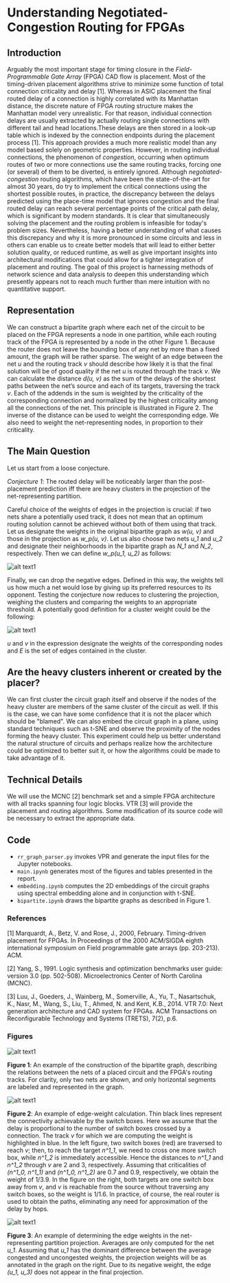# Understanding Negotiated-Congestion Routing for FPGAs

## Introduction
Arguably the most important stage for timing closure in the *Field-Programmable Gate Array* (FPGA) CAD flow is placement. Most of the timing-driven placement algorithms strive to minimize some function of total connection criticality and delay [1]. Whereas in ASIC placement the final routed delay of a connection is highly correlated with its Manhattan distance, the discrete nature of FPGA routing structure makes the Manhattan model very unrealistic. For that reason, individual connection delays are usually extracted by actually routing single connections with different tail and head locations.These delays are then stored in a look-up table which is indexed by the connection endpoints during the placement process [1]. This approach provides a much more realistic model than any model based solely on geometric properties. However, in routing individual connections, the phenomenon of *congestion*, occurring when optimum routes of two or more connections use the same routing tracks, forcing one (or several) of them to be diverted, is entirely ignored. Although *negotiated-congestion* routing algorithms, which have been the state-of-the-art for almost 30 years, do try to implement the critical connections using the shortest possible routes, in practice, the discrepancy between the delays predicted using the place-time model that ignores congestion and the final routed delay can reach several percentage points of the critical path delay, which is significant by modern standards. It is clear that simultaneously solving the placement and the routing problem is infeasible for today's problem sizes. Nevertheless, having a better understanding of what causes this discrepancy and why it is more pronounced in some circuits and less in others can enable us to create better models that will lead to either better solution quality, or reduced runtime, as well as give important insights into architectural modifications that could allow for a tighter integration of placement and routing. The goal of this project is harnessing methods of network science and data analysis to deepen this understanding which presently appears not to reach much further than mere intuition with no quantitative support.



## Representation
We can construct a bipartite graph where each net of the circuit to be placed on the FPGA represents a node in one partition, while each routing track of the FPGA is represented by a node in the other Figure 1. Because the router does not leave the bounding box of any net by more than a fixed amount, the graph will be rather sparse. The weight of an edge between the net *u* and the routing track *v* should describe how likely it is that the final solution will be of good quality if the net *u* is routed through the track *v*. We can calculate the distance *d(u, v)* as the sum of the delays of the shortest paths between the net’s source and each of its targets, traversing the track *v*. Each of the addends in the sum is weighted by the criticality of the corresponding connection and normalized by the highest criticality among all the connections of the net. This principle is illustrated in Figure 2. The inverse of the distance can be used to weight the corresponding edge. We also need to weight the net-representing nodes, in proportion to their criticality.



## The Main Question
Let us start from a loose conjecture.

 *Conjecture 1*: The routed delay will be noticeably larger than the post-placement  prediction iff there are heavy clusters in the projection of the net-representing partition.

Careful choice of the weights of edges in the projection is crucial: if two nets share a potentially used track, it does not mean that an optimum routing solution cannot be achieved without both of them using that track. Let us designate the weights in the original bipartite graph as *w(u, v)* and those in the projection as *w_p(u, v)*. Let us also choose two nets *u_1* and *u_2* and designate their neighborhoods in the bipartite graph as *N_1* and *N_2*, respectively. Then we can define *w_p(u_1, u_2)* as follows:

![alt text1][eq123]

[eq123]: Figures/eq123.png "Title Text"


Finally, we can drop the negative edges. Defined in this way, the
weights tell us how much a net would lose by giving up its preferred
resources to its opponent. Testing the conjecture now reduces to
clustering the projection, weighing the clusters and comparing the
weights to an appropriate threshold. A potentially good definition for a
cluster weight could be the following:

![alt text1][eq4]

[eq4]: Figures/eq4.png "Title Text"

*u* and *v* in the expression designate the weights of the corresponding nodes and *E* is the set of edges contained in the cluster.

## Are the heavy clusters inherent or created by the placer?
We can first cluster the circuit graph itself and observe if the nodes of the heavy cluster are members of the same cluster of the circuit as well. If this is the case, we can have some confidence that it is not the placer which should be "blamed". We can also embed the circuit graph in a plane, using standard techniques such as t-SNE and observe the proximity of the nodes forming the heavy cluster. This experiment could help us better understand the natural structure of circuits and perhaps realize how the architecture could be optimized to better suit it, or how the algorithms could be made to take advantage of it.

## Technical Details
We will use the MCNC [2] benchmark set and a simple FPGA architecture with all tracks spanning four logic blocks. VTR [3] will provide the placement and routing algorithms. Some modification of its source code will be necessary to extract the appropriate data.

## Code
- `rr_graph_parser.py` invokes VPR and generate the input files for the Jupyter notebooks.
- `main.ipynb` generates most of the figures and tables presented in the report.
- `embedding.ipynb` computes the 2D embeddings of the circuit graphs using spectral embedding alone and in conjunction with t-SNE.
- `bipartite.ipynb` draws the bipartite graphs as described in Figure 1.

### References

[1] Marquardt, A., Betz, V. and Rose, J., 2000, February. Timing-driven placement for FPGAs. In Proceedings of the 2000 ACM/SIGDA eighth international symposium on Field programmable gate arrays (pp. 203-213). ACM.

[2] Yang, S., 1991. Logic synthesis and optimization benchmarks user guide: version 3.0 (pp. 502-508). Microelectronics Center of North Carolina (MCNC).

[3] Luu, J., Goeders, J., Wainberg, M., Somerville, A., Yu, T., Nasartschuk, K., Nasr, M., Wang, S., Liu, T., Ahmed, N. and Kent, K.B., 2014. VTR 7.0: Next generation architecture and CAD system for FPGAs. ACM Transactions on Reconfigurable Technology and Systems (TRETS), 7(2), p.6.

### Figures

![alt text1][graph_construction]

[graph_construction]: Figures/graph_construction.png "Title Text"
**Figure 1**: An example of the construction of the bipartite graph, describing the relations between the nets of a placed circuit and the FPGA's routing tracks. For clarity, only two nets are shown, and only horizontal segments are labeled and represented in the graph.

![alt text1][bipartite_weighting]

[bipartite_weighting]: Figures/bipartite_weighting.png "Title Text"
**Figure 2**: An example of edge-weight calculation. Thin black lines represent the connectivity achievable by the switch boxes. Here we assume that the delay is proportional to the number of switch boxes crossed by a connection. The track *v* for which we are computing the weight is highlighted in blue. In the left figure, two switch boxes (red) are traversed to reach *v*; then, to reach the target *n^1_1*, we need to cross one more switch box, while *n^1_2* is immediately accessible. Hence the distances to *n^1_1* and *n^1_2* through *v* are 2 and 3, respectively. Assuming that criticalities of *(n^1_0, n^1_1)* and *(n^1_0, n^1_2)* are 0.7 and 0.9, respectively, we obtain the weight of 1/3.9. In the figure on the right, both targets are one switch box away from *v*, and *v* is reachable from the source without traversing any switch boxes, so the weight is 1/1.6. In practice, of course, the real router is used to obtain the paths, eliminating any need for approximation of the delay by hops.

![alt text1][projection]

[projection]: Figures/projection.png "Title Text"
**Figure 3**: An example of determining the edge weights in the net-representing partition projection. Averages are only computed for the net *u_1*. Assuming that *u_1* has the dominant difference between the average congested and uncongested weights, the projection weights will be as annotated in the graph on the right. Due to its negative weight, the edge *(u_1, u_3)* does not appear in the final projection.
